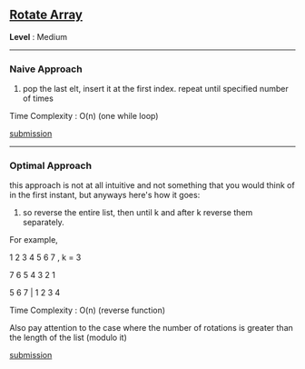 ## [Rotate Array](https://leetcode.com/problems/rotate-array/)

**Level** : Medium

---

### **Naive Approach**

1. pop the last elt, insert it at the first index. repeat until specified number of times

Time Complexity : O(n) (one while loop)

[submission](https://leetcode.com/problems/rotate-array/submissions/1474384741/)

---

### **Optimal Approach**

this approach is not at all intuitive and not something that you would think of in the first instant, but anyways here's how it goes:

1. so reverse the entire list, then until k and after k reverse them separately.

For example, 

1 2 3 4 5 6 7 , k = 3

7 6 5 4 3 2 1

5 6 7 | 1 2 3 4

Time Complexity : O(n) (reverse function)

Also pay attention to the case where the number of rotations is greater than the length of the list (modulo it)

[submission](https://leetcode.com/problems/rotate-array/submissions/1474394213/)